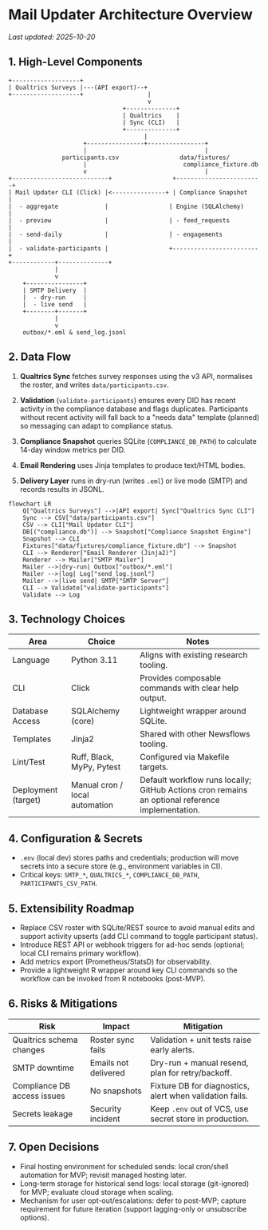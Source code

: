 # Mail Updater Architecture Overview

_Last updated: 2025-10-20_

## 1. High-Level Components

```
+-------------------+
| Qualtrics Surveys |---(API export)--+
+-------------------+                  |
                                       v
                                +--------------+
                                | Qualtrics    |
                                | Sync (CLI)   |
                                +--------------+
                                      |
                     +----------------+----------------+
                     |                                 |
               participants.csv                 data/fixtures/
                     |                           compliance_fixture.db
                     v                                 |
+---------------------------+                 +------------------------+
| Mail Updater CLI (Click) |<---------------+ | Compliance Snapshot    |
|  - aggregate             |                 | Engine (SQLAlchemy)     |
|  - preview               |                 | - feed_requests         |
|  - send-daily            |                 | - engagements           |
|  - validate-participants |                 +------------------------+
+------------+--------------+
             |
             v
    +----------------+
    | SMTP Delivery  |
    |  - dry-run     |
    |  - live send   |
    +--------+-------+
             |
             v
    outbox/*.eml & send_log.jsonl
```

## 2. Data Flow

1. **Qualtrics Sync** fetches survey responses using the v3 API, normalises the roster, and writes `data/participants.csv`.
2. **Validation** (`validate-participants`) ensures every DID has recent activity in the compliance database and flags duplicates. Participants without recent activity will fall back to a "needs data" template (planned) so messaging can adapt to compliance status.
3. **Compliance Snapshot** queries SQLite (`COMPLIANCE_DB_PATH`) to calculate 14-day window metrics per DID.
4. **Email Rendering** uses Jinja templates to produce text/HTML bodies.

5. **Delivery Layer** runs in dry-run (writes `.eml`) or live mode (SMTP) and records results in JSONL.

```mermaid
flowchart LR
    Q["Qualtrics Surveys"] -->|API export| Sync["Qualtrics Sync CLI"]
    Sync --> CSV["data/participants.csv"]
    CSV --> CLI["Mail Updater CLI"]
    DB[("compliance.db")] --> Snapshot["Compliance Snapshot Engine"]
    Snapshot --> CLI
    Fixtures["data/fixtures/compliance_fixture.db"] --> Snapshot
    CLI --> Renderer["Email Renderer (Jinja2)"]
    Renderer --> Mailer["SMTP Mailer"]
    Mailer -->|dry-run| Outbox["outbox/*.eml"]
    Mailer -->|log| Log["send_log.jsonl"]
    Mailer -->|live send| SMTP["SMTP Server"]
    CLI --> Validate["validate-participants"]
    Validate --> Log
```

## 3. Technology Choices

| Area | Choice | Notes |
|------|--------|-------|
| Language | Python 3.11 | Aligns with existing research tooling. |
| CLI | Click | Provides composable commands with clear help output. |
| Database Access | SQLAlchemy (core) | Lightweight wrapper around SQLite. |
| Templates | Jinja2 | Shared with other Newsflows tooling. |
| Lint/Test | Ruff, Black, MyPy, Pytest | Configured via Makefile targets. |
| Deployment (target) | Manual cron / local automation | Default workflow runs locally; GitHub Actions cron remains an optional reference implementation. |

## 4. Configuration & Secrets

- `.env` (local dev) stores paths and credentials; production will move secrets into a secure store (e.g., environment variables in CI).
- Critical keys: `SMTP_*`, `QUALTRICS_*`, `COMPLIANCE_DB_PATH`, `PARTICIPANTS_CSV_PATH`.

## 5. Extensibility Roadmap

- Replace CSV roster with SQLite/REST source to avoid manual edits and support activity upserts (add CLI command to toggle participant status).
- Introduce REST API or webhook triggers for ad-hoc sends (optional; local CLI remains primary workflow).
- Add metrics export (Prometheus/StatsD) for observability.
- Provide a lightweight R wrapper around key CLI commands so the workflow can be invoked from R notebooks (post-MVP).

## 6. Risks & Mitigations

| Risk | Impact | Mitigation |
|------|--------|------------|
| Qualtrics schema changes | Roster sync fails | Validation + unit tests raise early alerts. |
| SMTP downtime | Emails not delivered | Dry-run + manual resend, plan for retry/backoff. |
| Compliance DB access issues | No snapshots | Fixture DB for diagnostics, alert when validation fails. |
| Secrets leakage | Security incident | Keep `.env` out of VCS, use secret store in production. |

## 7. Open Decisions

- Final hosting environment for scheduled sends: local cron/shell automation for MVP; revisit managed hosting later.
- Long-term storage for historical send logs: local storage (git-ignored) for MVP; evaluate cloud storage when scaling.
- Mechanism for user opt-out/escalations: defer to post-MVP; capture requirement for future iteration (support lagging-only or unsubscribe options).
